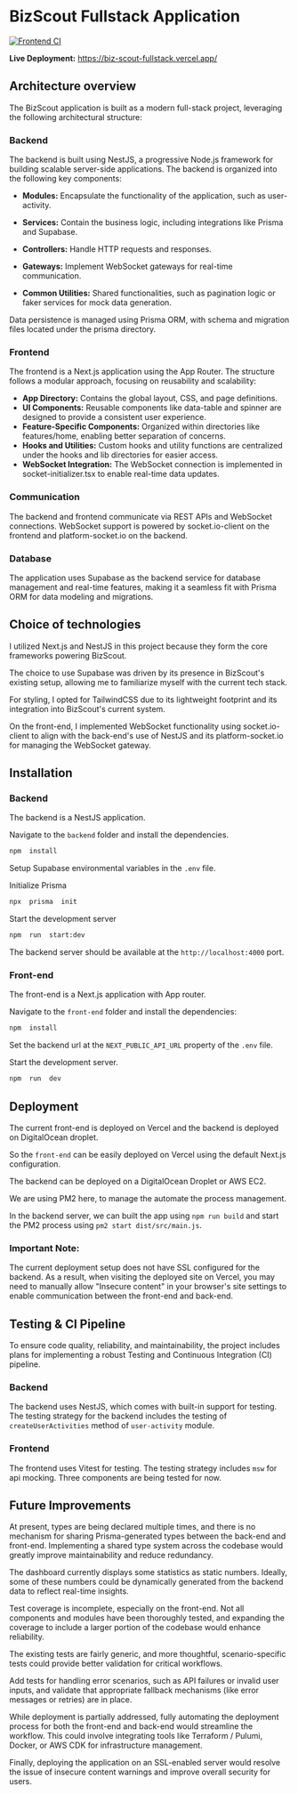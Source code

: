 
# BizScout Fullstack Application
[![Frontend CI](https://github.com/choyan/BizScout-fullstack/actions/workflows/frontend.yml/badge.svg?branch=main)](https://github.com/choyan/BizScout-fullstack/actions/workflows/frontend.yml)

**Live Deployment:** https://biz-scout-fullstack.vercel.app/

## Architecture overview
The BizScout application is built as a modern full-stack project, leveraging the following architectural structure:

### Backend
The backend is built using NestJS, a progressive Node.js framework for building scalable server-side applications. The backend is organized into the following key components:

- **Modules:** Encapsulate the functionality of the application, such as user-activity.
- **Services:** Contain the business logic, including integrations like Prisma and Supabase.

- **Controllers:** Handle HTTP requests and responses.

- **Gateways:** Implement WebSocket gateways for real-time communication.

- **Common Utilities:** Shared functionalities, such as pagination logic or faker services for mock data generation.

Data persistence is managed using Prisma ORM, with schema and migration files located under the prisma directory.


### Frontend
The frontend is a Next.js application using the App Router. The structure follows a modular approach, focusing on reusability and scalability:

- **App Directory:** Contains the global layout, CSS, and page definitions.
- **UI Components:** Reusable components like data-table and spinner are designed to provide a consistent user experience.
- **Feature-Specific Components:** Organized within directories like features/home, enabling better separation of concerns.
- **Hooks and Utilities:** Custom hooks and utility functions are centralized under the hooks and lib directories for easier access.
- **WebSocket Integration:** The WebSocket connection is implemented in socket-initializer.tsx to enable real-time data updates.

### Communication
The backend and frontend communicate via REST APIs and WebSocket connections. WebSocket support is powered by socket.io-client on the frontend and platform-socket.io on the backend.

### Database
The application uses Supabase as the backend service for database management and real-time features, making it a seamless fit with Prisma ORM for data modeling and migrations.


## Choice of technologies

I utilized Next.js and NestJS in this project because they form the core frameworks powering BizScout.

The choice to use Supabase was driven by its presence in BizScout's existing setup, allowing me to familiarize myself with the current tech stack.

For styling, I opted for TailwindCSS due to its lightweight footprint and its integration into BizScout's current system.

On the front-end, I implemented WebSocket functionality using socket.io-client to align with the back-end's use of NestJS and its platform-socket.io for managing the WebSocket gateway.


## Installation



### Backend
The backend is a NestJS application.

Navigate to the `backend` folder and install the dependencies.

```bash
npm  install
```

Setup Supabase environmental variables in the `.env` file.

Initialize Prisma

```bash
npx  prisma  init
```

Start the development server

```bash
npm  run  start:dev
```

The backend server should be available at the `http://localhost:4000` port.

### Front-end

The front-end is a Next.js application with App router.

Navigate to the `front-end` folder and install the dependencies:

```bash
npm  install
```

Set the backend url at the `NEXT_PUBLIC_API_URL` property of the `.env` file.

Start the development server.

```bash
npm  run  dev
```

## Deployment
The current front-end is deployed on Vercel and the backend is deployed on DigitalOcean droplet.

So the `front-end` can be easily deployed on Vercel using the default Next.js configuration.

The backend can be deployed on a DigitalOcean Droplet or AWS EC2.

We are using PM2 here, to manage the automate the process management.

In the backend server, we can built the app using `npm run build` and start the PM2 process using `pm2 start dist/src/main.js`.

### Important Note:
The current deployment setup does not have SSL configured for the backend. As a result, when visiting the deployed site on Vercel, you may need to manually allow "Insecure content" in your browser's site settings to enable communication between the front-end and back-end.

## Testing & CI Pipeline
To ensure code quality, reliability, and maintainability, the project includes plans for implementing a robust Testing and Continuous Integration (CI) pipeline.

### Backend
The backend uses NestJS, which comes with built-in support for testing. The testing strategy for the backend includes the testing of `createUserActivities` method of `user-activity` module.

### Frontend
The frontend uses Vitest for testing. The testing strategy includes `msw` for api mocking.
Three components are being tested for now.


## Future Improvements

At present, types are being declared multiple times, and there is no mechanism for sharing Prisma-generated types between the back-end and front-end. Implementing a shared type system across the codebase would greatly improve maintainability and reduce redundancy.

The dashboard currently displays some statistics as static numbers. Ideally, some of these numbers could be dynamically generated from the backend data to reflect real-time insights.

Test coverage is incomplete, especially on the front-end. Not all components and modules have been thoroughly tested, and expanding the coverage to include a larger portion of the codebase would enhance reliability.

The existing tests are fairly generic, and more thoughtful, scenario-specific tests could provide better validation for critical workflows.

Add tests for handling error scenarios, such as API failures or invalid user inputs, and validate that appropriate fallback mechanisms (like error messages or retries) are in place.

While deployment is partially addressed, fully automating the deployment process for both the front-end and back-end would streamline the workflow. This could involve integrating tools like Terraform / Pulumi, Docker, or AWS CDK for infrastructure management.

Finally, deploying the application on an SSL-enabled server would resolve the issue of insecure content warnings and improve overall security for users.
